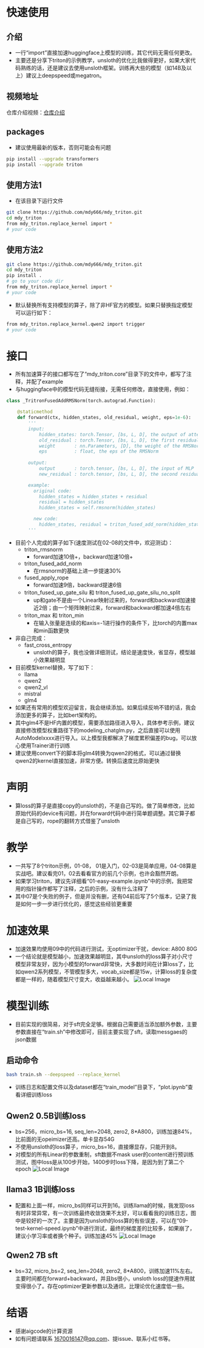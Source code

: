 # 快速使用
## 介绍
- 一行“import”直接加速huggingface上模型的训练，其它代码无需任何更改。
- 主要还是分享下triton的示例教学，unsloth的优化比我做得更好，如果大家代码熟练的话，还是建议去使用unsloth框架。训练再大些的模型（如14B及以上）建议上deepspeed或megatron。
## 视频地址
仓库介绍视频：[仓库介绍](https://www.bilibili.com/video/BV12XCbYGE2a/?vd_source=3f48cfc3f14eb5f74fc1e7e5005dbb67)
## packages
- 建议使用最新的版本，否则可能会有问题
```bash
pip install --upgrade transformers
pip install --upgrade triton
```
## 使用方法1
- 在该目录下运行文件
```bash
git clone https://github.com/mdy666/mdy_triton.git
cd mdy_triton
from mdy_triton.replace_kernel import *
# your code
```
## 使用方法2
```bash
git clone https://github.com/mdy666/mdy_triton.git
cd mdy_triton
pip install .
# go to your code dir
from mdy_triton.replace_kernel import *
# your code
```
- 默认替换所有支持模型的算子，除了非HF官方的模型。如果只替换指定模型可以运行如下：
```bash
from mdy_triton.replace_kernel.qwen2 import trigger
# your code
```

# 接口
- 所有加速算子的接口都写在了“mdy_triton.core”目录下的文件中，都写了注释，并配了example
- 与huggingface中的模型代码无缝衔接，无需任何修改，直接使用，例如：
```python
class _TritronFusedAddRMSNorm(torch.autograd.Function):

    @staticmethod
    def forward(ctx, hidden_states, old_residual, weight, eps=1e-6):
        '''
        input:
            hidden_states: torch.Tensor, [bs, L, D], the output of attention
            old_residual : torch.Tensor, [bs, L, D], the first residual at the begin of the decoder layer
            weight       : nn.Parameters, [D], the weight of the RMSNorm
            eps          : float, the eps of the RMSNorm
        
        output:
            output       : torch.tensor, [bs, L, D], the input of MLP
            new_residual : torch.tensor, [bs, L, D], the second residual at the middle of the decoder layer

        example:
          original code:
            hidden_states = hidden_states + residual
            residual = hidden_states
            hidden_states = self.rmsnorm(hidden_states)

          new code:
            hidden_states, residual = triton_fused_add_norm(hidden_states, residual, self.rmsnorm.weight, self.rmsnorm.eps)
        '''
```
- 目前个人完成的算子如下(速度测试在02-08的文件中，欢迎测试)：
    - triton_rmsnorm
        - forward加速10倍+，backward加速10倍+
    - triton_fused_add_norm
        - 在rmsnorm的基础上进一步提速30%
    - fused_apply_rope
        - forward加速9倍，backward提速6倍
    - triton_fused_up_gate_silu 和 triton_fused_up_gate_silu_no_split
        - up和gate不是由一个Linear映射过来的，forward和backward加速接近2倍；由一个矩阵映射过来，forward和backward都加速4倍左右
    - triton_max 和 triton_min
        - 在输入张量是连续的和axis=-1进行操作的条件下，比torch的内置max和min函数更快
- 非自己完成：
    - fast_cross_entropy
        - unsloth的算子，我也没做详细测试，结论是速度快，省显存，模型越小效果越明显
- 目前模型kernel替换，写了如下：
    - llama
    - qwen2
    - qwen2_vl
    - mistral
    - glm4
- 如果还有常用的模型欢迎留言，我会继续添加。如果后续反响不错的话，我会添加更多的算子，比如bert架构的。
- 其中glm4不是HF内置的模型，需要添加路径进入导入，具体参考示例，建议直接修改模型权重路径下的modeling_chatglm.py，之后直接可以使用AutoModelxxxx进行导入。以上模型我都解决了梯度累积偏差的bug，可以放心使用Trainer进行训练
- 建议使用convert下的脚本将glm4转换为qwen2的格式，可以通过替换qwen2的kernel直接加速，非常方便。转换后速度比原始更快
# 声明
- 算loss的算子是直接copy的unsloth的，不是自己写的。做了简单修改，比如原始代码的device有问题，并在forward代码中进行简单题调整。其它算子都是自己写的，rope的翻转方式借鉴了unsloth

# 教学
- 一共写了8个triton示例，01-08， 01是入门，02-03是简单应用，04-08算是实战吧。建议看完01，02去看看官方的前几个示例，也许会豁然开朗。
- 如果学习triton，建议先详细看“01-easy-example.ipynb”中的示例，我把常用的指针操作都写了注释，之后的示例，没有什么注释了
- 其中07是个失败的例子，但是并没有删，还有04前后写了5个版本，记录了我是如何一步一步进行优化的，感觉这些经验更重要

# 加速效果
- 加速效果均使用09中的代码进行测试，无optimizer干扰，device: A800 80G
- 一个结论就是模型越小，加速效果越明显，其中unsloth的loss算子对小尺寸模型非常友好，因为小模型的forward非常快，大多数时间在计算loss了，比如qwen2系列模型，不管模型多大，vocab_size都是15w，计算loss的复杂度都是一样的，随着模型尺寸变大，收益越来越小。
![Local Image](./imgs/speed.png)

# 模型训练
- 目前实现的很简易，对于sft完全足够。根据自己需要适当添加额外参数，主要参数直接在“train.sh”中修改即可，目前主要实现了sft，读取messgaes的json数据
## 启动命令
```bash
bash train.sh --deepspeed --replace_kernel
```
- 训练日志和配置文件以及dataset都在“train_model”目录下，“plot.ipynb”查看详细训练loss
## Qwen2 0.5B训练loss
- bs=256，micro_bs=16, seq_len=2048, zero2, 8*A800，训练加速84%，比前面的无opeimizer还高。单卡显存54G
- 不使用unsloth的loss算子，micro_bs=16，直接爆显存，只能开到8。
- 对模型的所有Linear的参数重制，sft数据不mask user的content进行预训练测试，图中loss是从100步开始，1400步时loss下降，是因为到了第二个epoch
![Local Image](./imgs/qwen2-0.5B.png)
## llama3 1B训练loss
- 配置和上面一样，micro_bs同样可以开到16。训练llama的时候，我发现loss有时非常异常，有一次训练最终收敛效果不太好，可以看看我的训练日志，图中是较好的一次了。主要是因为unsloth的loss算的有些误差，可以在“09-test-kernel-speed.ipynb”中进行测试，最终的梯度差的比较多，如果崩了，建议小学习率或者换个种子。训练加速45%
![Local Image](./imgs/llama3-1B.png)
## Qwen2 7B sft
- bs=32, micro_bs=2, seq_len=2048, zero2,  8*A800，训练加速11%左右。主要时间都在forward+backward，并且bs很小，unsloth loss的提速作用就变得很小了。存在optimizer更新参数以及通讯，比理论优化速度低一些。
# 结语
- 感谢aigcode的计算资源
- 如有问题请联系 1670016147@qq.com、提issue、联系小红书等。